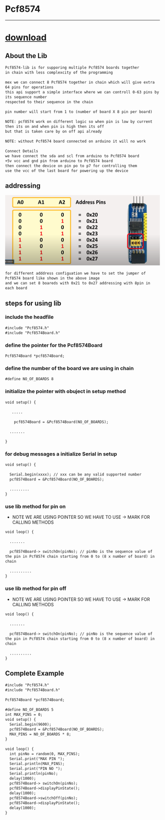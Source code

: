 # Pcf8574

---

# <a href="https://github.com/adarshkumarsingh83/Pcf8574-lib/archive/main.zip">download</a>

## About the Lib
```
Pcf8574-lib is for supporing multiple Pcf8574 boards together 
in chain with less complexcity of the programming 

mex we can connect 8 Pcf8574 together in chain which will give extra 64 pins for operations 
this api support a simple interface where we can controll 0-63 pins by its sequence number 
respected to their sequence in the chain 

pin number will start from 1 to (number of board X 8 pin per board)

NOTE: pcf8574 work on different logic so when pin is low by current then its on and when pin is high then its off 
but that is taken care by on off api already 

NOTE: without Pcf8574 board connected on arduino it will no work 

Connect Details 
we have connect the sda and scl from arduino to Pcf8574 board 
+5v vcc and gnd pin from arduino to Pcf8574 board 
then connect the device on pin po to p7 for controlling them 
use the vcc of the last board for powering up the device 

``` 

## addressing 
![img](/image/PCF8574-ADDRESS-CONFIG.png)
```
for different adddress configuation we have to set the jumper of Pcf8574 board like shown in the above image 
and we can set 8 boareds with 0x21 to 0x27 addressing with 8pin in each board
```

## steps for using lib

### include the headfile 
```
#include "Pcf8574.h"
#include "Pcf8574Board.h"
```


### define the pointer for the Pcf8574Board
```
Pcf8574Board *pcf8574Board;
```

### define the number of the board we are using in chain 
```
#define NO_OF_BOARDS 8
```

### initialize the pointer with obuject in setup method 
```
void setup() {
  
   .....

    pcf8574Board = &Pcf8574Board(NO_OF_BOARDS);
  
  .......

}

```

### for debug messages a initialize Serial in setup 


```
void setup() {
  
  Serial.begin(xxxx); // xxx can be any valid supported number 
  pcf8574Board = &Pcf8574Board(NO_OF_BOARDS);

  .........
}

```

### use lib method for pin on 
* NOTE WE ARE USING POINTER SO WE HAVE TO USE -> MARK FOR CALLING METHODS 
```
void loop() {
  
  .......

  pcf8574Board-> switchOn(pinNo); // pinNo is the sequence value of the pin in Pcf8574 chain starting from 0 to (8 x number of board) in chain 
  
  ..........
}

```

### use lib method for pin off

* NOTE WE ARE USING POINTER SO WE HAVE TO USE -> MARK FOR CALLING METHODS 

```
void loop() {
  
  .......

  pcf8574Board-> switchOn(pinNo); // pinNo is the sequence value of the pin in Pcf8574 chain starting from 0 to (8 x number of board) in chain 
  
  ..........
}
```


## Complete Example 
```
#include "Pcf8574.h"
#include "Pcf8574Board.h"

Pcf8574Board *pcf8574Board;

#define NO_OF_BOARDS 5
int MAX_PINS = 0;
void setup() {
  Serial.begin(9600);
  pcf8574Board = &Pcf8574Board(NO_OF_BOARDS);
  MAX_PINS = NO_OF_BOARDS * 8;
}

void loop() {
  int pinNo = random(0, MAX_PINS);
  Serial.print("MAX PIN ");
  Serial.println(MAX_PINS);
  Serial.print("PIN NO ");
  Serial.println(pinNo);
  delay(1000);
  pcf8574Board-> switchOn(pinNo);
  pcf8574Board->displayPinState();
  delay(1000);
  pcf8574Board->switchOff(pinNo);
  pcf8574Board->displayPinState();
  delay(1000);
}

```

